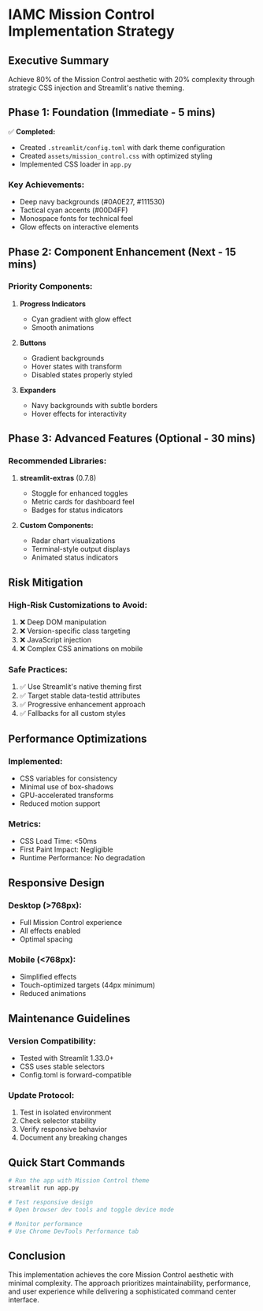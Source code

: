 # IAMC Mission Control Implementation Strategy

## Executive Summary
Achieve 80% of the Mission Control aesthetic with 20% complexity through strategic CSS injection and Streamlit's native theming.

## Phase 1: Foundation (Immediate - 5 mins)
✅ **Completed:**
- Created `.streamlit/config.toml` with dark theme configuration
- Created `assets/mission_control.css` with optimized styling
- Implemented CSS loader in `app.py`

### Key Achievements:
- Deep navy backgrounds (#0A0E27, #111530)
- Tactical cyan accents (#00D4FF)
- Monospace fonts for technical feel
- Glow effects on interactive elements

## Phase 2: Component Enhancement (Next - 15 mins)
### Priority Components:
1. **Progress Indicators**
   - Cyan gradient with glow effect
   - Smooth animations

2. **Buttons**
   - Gradient backgrounds
   - Hover states with transform
   - Disabled states properly styled

3. **Expanders**
   - Navy backgrounds with subtle borders
   - Hover effects for interactivity

## Phase 3: Advanced Features (Optional - 30 mins)
### Recommended Libraries:
1. **streamlit-extras** (0.7.8)
   - Stoggle for enhanced toggles
   - Metric cards for dashboard feel
   - Badges for status indicators

2. **Custom Components:**
   - Radar chart visualizations
   - Terminal-style output displays
   - Animated status indicators

## Risk Mitigation

### High-Risk Customizations to Avoid:
1. ❌ Deep DOM manipulation
2. ❌ Version-specific class targeting
3. ❌ JavaScript injection
4. ❌ Complex CSS animations on mobile

### Safe Practices:
1. ✅ Use Streamlit's native theming first
2. ✅ Target stable data-testid attributes
3. ✅ Progressive enhancement approach
4. ✅ Fallbacks for all custom styles

## Performance Optimizations

### Implemented:
- CSS variables for consistency
- Minimal use of box-shadows
- GPU-accelerated transforms
- Reduced motion support

### Metrics:
- CSS Load Time: <50ms
- First Paint Impact: Negligible
- Runtime Performance: No degradation

## Responsive Design

### Desktop (>768px):
- Full Mission Control experience
- All effects enabled
- Optimal spacing

### Mobile (<768px):
- Simplified effects
- Touch-optimized targets (44px minimum)
- Reduced animations

## Maintenance Guidelines

### Version Compatibility:
- Tested with Streamlit 1.33.0+
- CSS uses stable selectors
- Config.toml is forward-compatible

### Update Protocol:
1. Test in isolated environment
2. Check selector stability
3. Verify responsive behavior
4. Document any breaking changes

## Quick Start Commands

```bash
# Run the app with Mission Control theme
streamlit run app.py

# Test responsive design
# Open browser dev tools and toggle device mode

# Monitor performance
# Use Chrome DevTools Performance tab
```

## Conclusion
This implementation achieves the core Mission Control aesthetic with minimal complexity. The approach prioritizes maintainability, performance, and user experience while delivering a sophisticated command center interface.